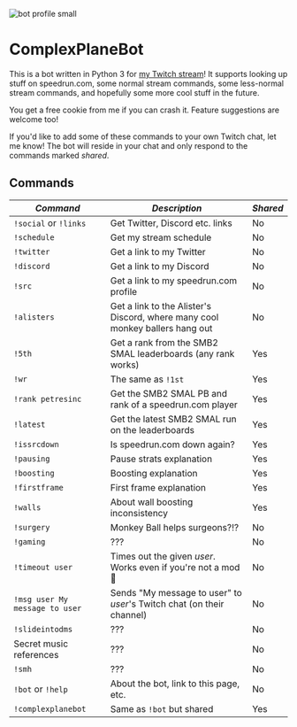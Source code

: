 ![bot profile small](https://i.imgur.com/B1tUfrN.png)

# ComplexPlaneBot

This is a bot written in Python 3 for [my Twitch stream](https://twitch.tv/complexplane)!
It supports looking up stuff on speedrun.com, some normal stream commands, some less-normal
stream commands, and hopefully some more cool stuff in the future.

You  get a free cookie from me if you can crash it. Feature suggestions are welcome too!

If you'd like to add some of these commands to your own Twitch chat, let me know! The bot will
reside in your chat and only respond to the commands marked *shared*.

## Commands

| *Command* | *Description* | *Shared* |
| --------- | ------------- | -------- |
| `!social`  or `!links` | Get Twitter, Discord etc. links | No |
| `!schedule` | Get my stream schedule | No |
| `!twitter` | Get a link to my Twitter | No |
| `!discord` | Get a link to my Discord | No |
| `!src` | Get a link to my speedrun.com profile | No |
| `!alisters` | Get a link to the Alister's Discord, where many cool monkey ballers hang out | No |
| `!5th`   | Get a rank from the SMB2 SMAL leaderboards (any rank works) | Yes |
| `!wr` | The same as `!1st` | Yes |
| `!rank petresinc` | Get the SMB2 SMAL PB and rank of a speedrun.com player | Yes |
| `!latest` | Get the latest SMB2 SMAL run on the leaderboards | Yes |
| `!issrcdown` | Is speedrun.com down again? | Yes |
| `!pausing` | Pause strats explanation | Yes |
| `!boosting` | Boosting explanation | Yes |
| `!firstframe` | First frame explanation | Yes |
| `!walls` | About wall boosting inconsistency | Yes |
| `!surgery` | Monkey Ball helps surgeons?!? | No |
| `!gaming` | ??? | No |
| `!timeout user` | Times out the given *user*. Works even if you're not a mod :hear_no_evil: | No |
| `!msg user My message to user` | Sends "My message to user" to *user*'s Twitch chat (on their channel) | No |
| `!slideintodms` | ??? | No |
| Secret music references | ??? | No |
| `!smh` | ??? | No |
| `!bot` or `!help` | About the bot, link to this page, etc. | No |
| `!complexplanebot` | Same as `!bot` but shared | Yes |
